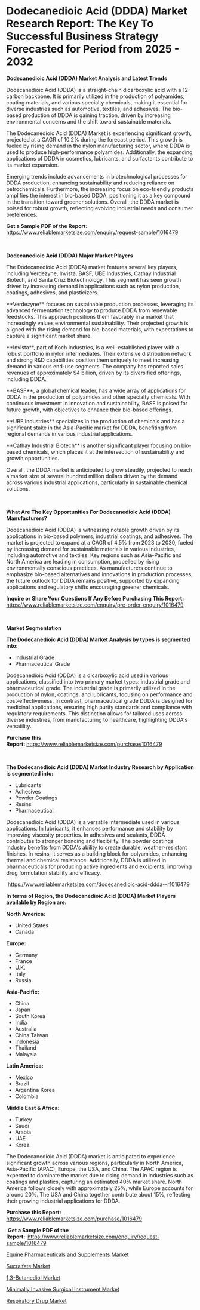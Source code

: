 <p><h1>Dodecanedioic Acid (DDDA) Market Research Report: The Key To Successful Business Strategy Forecasted for Period from 2025 - 2032</h1></p><p><strong>Dodecanedioic Acid (DDDA) Market Analysis and Latest Trends</strong></p>
<p><p>Dodecanedioic Acid (DDDA) is a straight-chain dicarboxylic acid with a 12-carbon backbone. It is primarily utilized in the production of polyamides, coating materials, and various specialty chemicals, making it essential for diverse industries such as automotive, textiles, and adhesives. The bio-based production of DDDA is gaining traction, driven by increasing environmental concerns and the shift toward sustainable materials.</p><p>The Dodecanedioic Acid (DDDA) Market is experiencing significant growth, projected at a CAGR of 10.2% during the forecast period. This growth is fueled by rising demand in the nylon manufacturing sector, where DDDA is used to produce high-performance polyamides. Additionally, the expanding applications of DDDA in cosmetics, lubricants, and surfactants contribute to its market expansion. </p><p>Emerging trends include advancements in biotechnological processes for DDDA production, enhancing sustainability and reducing reliance on petrochemicals. Furthermore, the increasing focus on eco-friendly products amplifies the interest in bio-based DDDA, positioning it as a key compound in the transition toward greener solutions. Overall, the DDDA market is poised for robust growth, reflecting evolving industrial needs and consumer preferences.</p></p>
<p><strong>Get a Sample PDF of the Report:&nbsp;</strong> <a href="https://www.reliablemarketsize.com/enquiry/request-sample/1016479?utm_campaign=973&utm_medium=2&utm_source=Github&utm_content=ia&utm_term=21032025&utm_id=dodecanedioic-acid-ddda">https://www.reliablemarketsize.com/enquiry/request-sample/1016479</a></p>
<p>&nbsp;</p>
<p><strong>Dodecanedioic Acid (DDDA) Major Market Players</strong></p>
<p><p>The Dodecanedioic Acid (DDDA) market features several key players, including Verdezyne, Invista, BASF, UBE Industries, Cathay Industrial Biotech, and Santa Cruz Biotechnology. This segment has seen growth driven by increasing demand in applications such as nylon production, coatings, adhesives, and plasticizers.</p><p>**Verdezyne** focuses on sustainable production processes, leveraging its advanced fermentation technology to produce DDDA from renewable feedstocks. This approach positions them favorably in a market that increasingly values environmental sustainability. Their projected growth is aligned with the rising demand for bio-based materials, with expectations to capture a significant market share.</p><p>**Invista**, part of Koch Industries, is a well-established player with a robust portfolio in nylon intermediates. Their extensive distribution network and strong R&D capabilities position them uniquely to meet increasing demand in various end-use segments. The company has reported sales revenues of approximately $4 billion, driven by its diversified offerings, including DDDA.</p><p>**BASF**, a global chemical leader, has a wide array of applications for DDDA in the production of polyamides and other specialty chemicals. With continuous investment in innovation and sustainability, BASF is poised for future growth, with objectives to enhance their bio-based offerings.</p><p>**UBE Industries** specializes in the production of chemicals and has a significant stake in the Asia-Pacific market for DDDA, benefiting from regional demands in various industrial applications. </p><p>**Cathay Industrial Biotech** is another significant player focusing on bio-based chemicals, which places it at the intersection of sustainability and growth opportunities.</p><p>Overall, the DDDA market is anticipated to grow steadily, projected to reach a market size of several hundred million dollars driven by the demand across various industrial applications, particularly in sustainable chemical solutions.</p></p>
<p>&nbsp;</p>
<p><strong>What Are The Key Opportunities For Dodecanedioic Acid (DDDA) Manufacturers?</strong></p>
<p><p>Dodecanedioic Acid (DDDA) is witnessing notable growth driven by its applications in bio-based polymers, industrial coatings, and adhesives. The market is projected to expand at a CAGR of 4.5% from 2023 to 2030, fueled by increasing demand for sustainable materials in various industries, including automotive and textiles. Key regions such as Asia-Pacific and North America are leading in consumption, propelled by rising environmentally conscious practices. As manufacturers continue to emphasize bio-based alternatives and innovations in production processes, the future outlook for DDDA remains positive, supported by expanding applications and regulatory shifts encouraging greener chemicals.</p></p>
<p><strong>Inquire or Share Your Questions If Any Before Purchasing This Report:</strong> <a href="https://www.reliablemarketsize.com/enquiry/pre-order-enquiry/1016479?utm_campaign=973&utm_medium=2&utm_source=Github&utm_content=ia&utm_term=21032025&utm_id=dodecanedioic-acid-ddda">https://www.reliablemarketsize.com/enquiry/pre-order-enquiry/1016479</a></p>
<p>&nbsp;</p>
<p><strong>Market Segmentation</strong></p>
<p><strong>The Dodecanedioic Acid (DDDA) Market Analysis by types is segmented into:</strong></p>
<p><ul><li>Industrial Grade</li><li>Pharmaceutical Grade</li></ul></p>
<p><p>Dodecanedioic Acid (DDDA) is a dicarboxylic acid used in various applications, classified into two primary market types: industrial grade and pharmaceutical grade. The industrial grade is primarily utilized in the production of nylon, coatings, and lubricants, focusing on performance and cost-effectiveness. In contrast, pharmaceutical grade DDDA is designed for medicinal applications, ensuring high purity standards and compliance with regulatory requirements. This distinction allows for tailored uses across diverse industries, from manufacturing to healthcare, highlighting DDDA's versatility.</p></p>
<p><strong>Purchase this Report:&nbsp;</strong><a href="https://www.reliablemarketsize.com/purchase/1016479?utm_campaign=973&utm_medium=2&utm_source=Github&utm_content=ia&utm_term=21032025&utm_id=dodecanedioic-acid-ddda">https://www.reliablemarketsize.com/purchase/1016479</a></p>
<p>&nbsp;</p>
<p><strong>The Dodecanedioic Acid (DDDA) Market Industry Research by Application is segmented into:</strong></p>
<p><ul><li>Lubricants</li><li>Adhesives</li><li>Powder Coatings</li><li>Resins</li><li>Pharmaceutical</li></ul></p>
<p><p>Dodecanedioic Acid (DDDA) is a versatile intermediate used in various applications. In lubricants, it enhances performance and stability by improving viscosity properties. In adhesives and sealants, DDDA contributes to stronger bonding and flexibility. The powder coatings industry benefits from DDDA's ability to create durable, weather-resistant finishes. In resins, it serves as a building block for polyamides, enhancing thermal and chemical resistance. Additionally, DDDA is utilized in pharmaceuticals for producing active ingredients and excipients, improving drug formulation stability and efficacy.</p></p>
<p><a href="https://www.reliablemarketsize.com/dodecanedioic-acid-ddda--r1016479?utm_campaign=973&utm_medium=2&utm_source=Github&utm_content=ia&utm_term=21032025&utm_id=dodecanedioic-acid-ddda">&nbsp;https://www.reliablemarketsize.com/dodecanedioic-acid-ddda--r1016479</a></p>
<p><strong>In terms of Region, the Dodecanedioic Acid (DDDA) Market Players available by Region are:</strong></p>
<p>
    <p> <strong> North America: </strong>
        <ul>
            <li>United States</li>
            <li>Canada</li>
        </ul>
        </p> 
    <p> <strong> Europe: </strong>
        <ul>
            <li>Germany</li>
            <li>France</li>
            <li>U.K.</li>
            <li>Italy</li>
            <li>Russia</li>
        </ul>
        </p> 
    <p> <strong> Asia-Pacific: </strong>
        <ul>
            <li>China</li>
            <li>Japan</li>
            <li>South Korea</li>
            <li>India</li>
            <li>Australia</li>
            <li>China Taiwan</li>
            <li>Indonesia</li>
            <li>Thailand</li>
            <li>Malaysia</li>
        </ul>
        </p> 
    <p> <strong> Latin America: </strong>
        <ul>
            <li>Mexico</li>
            <li>Brazil</li>
            <li>Argentina Korea</li>
            <li>Colombia</li>
        </ul>
        </p> 
    <p> <strong> Middle East & Africa: </strong>
        <ul>
            <li>Turkey</li>
            <li>Saudi</li>
            <li>Arabia</li>
            <li>UAE</li>
            <li>Korea</li>
        </ul>
    </p>
    </p>
<p><p>The Dodecanedioic Acid (DDDA) market is anticipated to experience significant growth across various regions, particularly in North America, Asia-Pacific (APAC), Europe, the USA, and China. The APAC region is expected to dominate the market due to rising demand in industries such as coatings and plastics, capturing an estimated 40% market share. North America follows closely with approximately 25%, while Europe accounts for around 20%. The USA and China together contribute about 15%, reflecting their growing industrial applications for DDDA.</p></p>
<p><strong>Purchase this Report: </strong><a href="https://www.reliablemarketsize.com/purchase/1016479?utm_campaign=973&utm_medium=2&utm_source=Github&utm_content=ia&utm_term=21032025&utm_id=dodecanedioic-acid-ddda">https://www.reliablemarketsize.com/purchase/1016479</a></p>
<p>&nbsp;<strong>Get a Sample PDF of the Report:&nbsp;&nbsp;</strong><a href="https://www.reliablemarketsize.com/enquiry/request-sample/1016479?utm_campaign=973&utm_medium=2&utm_source=Github&utm_content=ia&utm_term=21032025&utm_id=dodecanedioic-acid-ddda">https://www.reliablemarketsize.com/enquiry/request-sample/1016479</a></p>
<p><strong></strong></p>
<p><p><a href="https://github.com/vasosblenksk/Market-Research-Report-List-1/blob/main/equine-pharmaceuticals-and-supplements-market.md?utm_campaign=973&utm_medium=2&utm_source=Github&utm_content=ia&utm_term=21032025&utm_id=dodecanedioic-acid-ddda">Equine Pharmaceuticals and Supplements Market</a></p><p><a href="https://github.com/merzafairy04/Market-Research-Report-List-1/blob/main/sucralfate-market.md?utm_campaign=973&utm_medium=2&utm_source=Github&utm_content=ia&utm_term=21032025&utm_id=dodecanedioic-acid-ddda">Sucralfate Market</a></p><p><a href="https://github.com/ifsahvadenah/Market-Research-Report-List-1/blob/main/13-butanediol-market.md?utm_campaign=973&utm_medium=2&utm_source=Github&utm_content=ia&utm_term=21032025&utm_id=dodecanedioic-acid-ddda">1,3-Butanediol Market</a></p><p><a href="https://github.com/castoriffic/Market-Research-Report-List-6/blob/main/minimally-invasive-surgical-instrument-market.md?utm_campaign=973&utm_medium=2&utm_source=Github&utm_content=ia&utm_term=21032025&utm_id=dodecanedioic-acid-ddda">Minimally Invasive Surgical Instrument Market</a></p><p><a href="https://github.com/viohlbrenksf/Market-Research-Report-List-1/blob/main/respiratory-drug-market.md?utm_campaign=973&utm_medium=2&utm_source=Github&utm_content=ia&utm_term=21032025&utm_id=dodecanedioic-acid-ddda">Respiratory Drug Market</a></p></p>